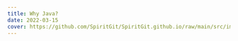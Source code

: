 ```yaml
---
title: Why Java?
date: 2022-03-15
cover: https://github.com/SpiritGit/SpiritGit.github.io/raw/main/src/images/covers/java_logo.jpg
---
```


